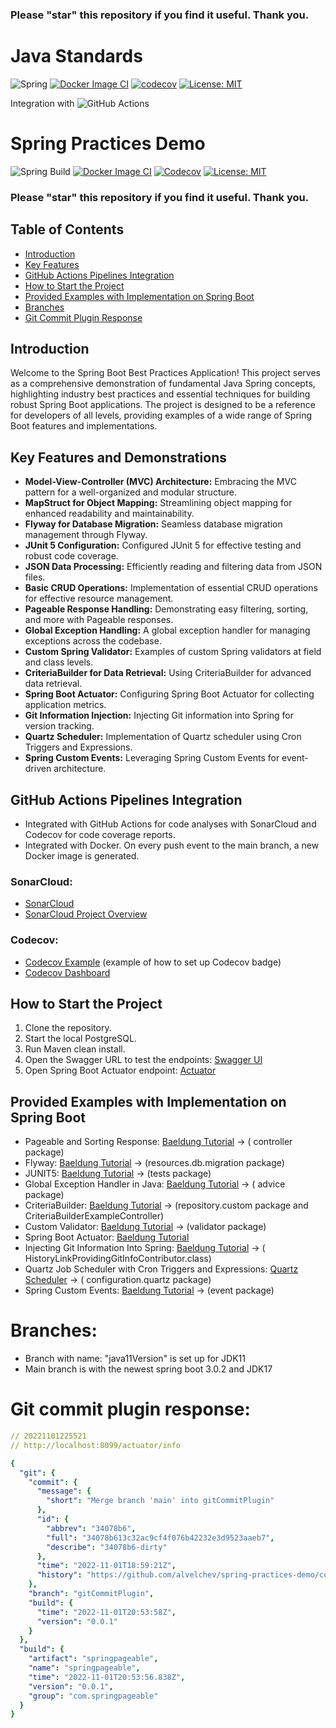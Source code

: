 ### Please "star" this repository if you find it useful. Thank you.

# Java Standards

![Spring](https://github.com/alvelchev/spring-practices-demo/actions/workflows/build.yml/badge.svg)
[![Docker Image CI](https://github.com/alvelchev/spring-practices-demo/actions/workflows/docker-image.yml/badge.svg?branch=main)](https://github.com/alvelchev/spring-practices-demo/actions/workflows/docker-image.yml)
[![codecov](https://codecov.io/gh/alvelchev/spring-practices-demo/branch/main/graph/badge.svg)](https://codecov.io/gh/alvelchev/spring-practices-demo)
[![License: MIT](https://img.shields.io/badge/License-MIT-yellow.svg)](https://opensource.org/licenses/MIT)
</br>

Integration with
![GitHub Actions](https://img.shields.io/badge/github%20actions-%232671E5.svg?style=for-the-badge&logo=githubactions&logoColor=white)

# Spring Practices Demo

![Spring Build](https://github.com/alvelchev/spring-practices-demo/actions/workflows/build.yml/badge.svg)
[![Docker Image CI](https://github.com/alvelchev/spring-practices-demo/actions/workflows/docker-image.yml/badge.svg?branch=main)](https://github.com/alvelchev/spring-practices-demo/actions/workflows/docker-image.yml)
[![Codecov](https://codecov.io/gh/alvelchev/spring-practices-demo/branch/main/graph/badge.svg)](https://codecov.io/gh/alvelchev/spring-practices-demo)
[![License: MIT](https://img.shields.io/badge/License-MIT-yellow.svg)](https://opensource.org/licenses/MIT)

### Please "star" this repository if you find it useful. Thank you.

## Table of Contents

- [Introduction](#java-standards)
- [Key Features](#key-features-and-demonstrations)
- [GitHub Actions Pipelines Integration](#github-actions-pipelines-integration)
- [How to Start the Project](#how-to-start-the-project)
- [Provided Examples with Implementation on Spring Boot](#provided-examples-with-implementation-on-spring-boot)
- [Branches](#branches)
- [Git Commit Plugin Response](#git-commit-plugin-response)

## Introduction

Welcome to the Spring Boot Best Practices Application! This project serves as a comprehensive demonstration of
fundamental Java Spring concepts, highlighting industry best practices and essential techniques for building robust
Spring Boot applications. The project is designed to be a reference for developers of all levels, providing examples of
a wide range of Spring Boot features and implementations.

## Key Features and Demonstrations

- **Model-View-Controller (MVC) Architecture:** Embracing the MVC pattern for a well-organized and modular structure.
- **MapStruct for Object Mapping:** Streamlining object mapping for enhanced readability and maintainability.
- **Flyway for Database Migration:** Seamless database migration management through Flyway.
- **JUnit 5 Configuration:** Configured JUnit 5 for effective testing and robust code coverage.
- **JSON Data Processing:** Efficiently reading and filtering data from JSON files.
- **Basic CRUD Operations:** Implementation of essential CRUD operations for effective resource management.
- **Pageable Response Handling:** Demonstrating easy filtering, sorting, and more with Pageable responses.
- **Global Exception Handling:** A global exception handler for managing exceptions across the codebase.
- **Custom Spring Validator:** Examples of custom Spring validators at field and class levels.
- **CriteriaBuilder for Data Retrieval:** Using CriteriaBuilder for advanced data retrieval.
- **Spring Boot Actuator:** Configuring Spring Boot Actuator for collecting application metrics.
- **Git Information Injection:** Injecting Git information into Spring for version tracking.
- **Quartz Scheduler:** Implementation of Quartz scheduler using Cron Triggers and Expressions.
- **Spring Custom Events:** Leveraging Spring Custom Events for event-driven architecture.

## GitHub Actions Pipelines Integration

- Integrated with GitHub Actions for code analyses with SonarCloud and Codecov for code coverage reports.
- Integrated with Docker. On every push event to the main branch, a new Docker image is generated.

### SonarCloud:

- [SonarCloud](https://www.sonarsource.com/products/sonarcloud/)
- [SonarCloud Project Overview](https://sonarcloud.io/project/overview?id=alvelchev_spring-pageable-response-demo)

### Codecov:

- [Codecov Example](https://github.com/codecov/example-java-maven) (example of how to set up Codecov badge)
- [Codecov Dashboard](https://app.codecov.io/gh/alvelchev/spring-practices-demo)

## How to Start the Project

1. Clone the repository.
2. Start the local PostgreSQL.
3. Run Maven clean install.
4. Open the Swagger URL to test the endpoints: [Swagger UI](http://localhost:8099/swagger-ui/index.html)
5. Open Spring Boot Actuator endpoint: [Actuator](http://localhost:8099/actuator/)

## Provided Examples with Implementation on Spring Boot

- Pageable and Sorting Response: [Baeldung Tutorial](https://www.baeldung.com/spring-data-jpa-pagination-sorting) → (
  controller package)
- Flyway: [Baeldung Tutorial](https://www.baeldung.com/database-migrations-with-flyway) → (resources.db.migration
  package)
- JUNIT5: [Baeldung Tutorial](https://www.baeldung.com/junit-5) → (tests package)
- Global Exception Handler in Java: [Baeldung Tutorial](https://www.baeldung.com/java-global-exception-handler) → (
  advice package)
- CriteriaBuilder: [Baeldung Tutorial](https://www.baeldung.com/spring-data-criteria-queries) → (repository.custom
  package and CriteriaBuilderExampleController)
- Custom Validator: [Baeldung Tutorial](https://www.baeldung.com/spring-mvc-custom-validator) → (validator package)
- Spring Boot Actuator: [Baeldung Tutorial](https://www.baeldung.com/spring-boot-actuators)
- Injecting Git Information Into Spring: [Baeldung Tutorial](https://www.baeldung.com/spring-git-information) → (
  HistoryLinkProvidingGitInfoContributor.class)
- Quartz Job Scheduler with Cron Triggers and Expressions: [Quartz Scheduler](https://www.quartz-scheduler.org/) → (
  configuration.quartz package)
- Spring Custom Events: [Baeldung Tutorial](https://www.baeldung.com/spring-events) → (event package)

# Branches:

- Branch with name: "java11Version" is set up for JDK11
- Main branch is with the newest spring boot 3.0.2 and JDK17

# Git commit plugin response:

```yaml
// 20221101225521
// http://localhost:8099/actuator/info

{
  "git": {
    "commit": {
      "message": {
        "short": "Merge branch 'main' into gitCommitPlugin"
      },
      "id": {
        "abbrev": "34078b6",
        "full": "34078b613c32ac9cf4f076b42232e3d9523aaeb7",
        "describe": "34078b6-dirty"
      },
      "time": "2022-11-01T18:59:21Z",
      "history": "https://github.com/alvelchev/spring-practices-demo/commit/4b36876"
    },
    "branch": "gitCommitPlugin",
    "build": {
      "time": "2022-11-01T20:53:58Z",
      "version": "0.0.1"
    }
  },
  "build": {
    "artifact": "springpageable",
    "name": "springpageable",
    "time": "2022-11-01T20:53:56.838Z",
    "version": "0.0.1",
    "group": "com.springpageable"
  }
}
